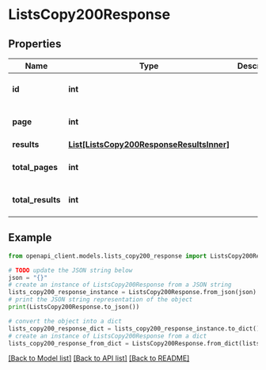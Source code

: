 # ListsCopy200Response


## Properties

Name | Type | Description | Notes
------------ | ------------- | ------------- | -------------
**id** | **int** |  | [optional] [default to 0]
**page** | **int** |  | [optional] [default to 0]
**results** | [**List[ListsCopy200ResponseResultsInner]**](ListsCopy200ResponseResultsInner.md) |  | [optional] 
**total_pages** | **int** |  | [optional] [default to 0]
**total_results** | **int** |  | [optional] [default to 0]

## Example

```python
from openapi_client.models.lists_copy200_response import ListsCopy200Response

# TODO update the JSON string below
json = "{}"
# create an instance of ListsCopy200Response from a JSON string
lists_copy200_response_instance = ListsCopy200Response.from_json(json)
# print the JSON string representation of the object
print(ListsCopy200Response.to_json())

# convert the object into a dict
lists_copy200_response_dict = lists_copy200_response_instance.to_dict()
# create an instance of ListsCopy200Response from a dict
lists_copy200_response_from_dict = ListsCopy200Response.from_dict(lists_copy200_response_dict)
```
[[Back to Model list]](../README.md#documentation-for-models) [[Back to API list]](../README.md#documentation-for-api-endpoints) [[Back to README]](../README.md)


